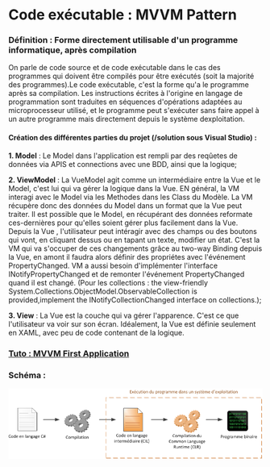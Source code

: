 # Code exécutable : MVVM Pattern

### Définition : Forme directement utilisable d'un programme informatique, après compilation

On parle de code source et de code exécutable dans le cas des programmes qui doivent être compilés pour être exécutés (soit la majorité des programmes).Le code exécutable, c'est la forme qu'a le programme après sa compilation. Les instructions écrites à l'origine en langage de programmation sont traduites en séquences d'opérations adaptées au microprocesseur utilisé, et le programme peut s'exécuter sans faire appel à un autre programme mais directement depuis le système dexploitation.

#### Création des différentes parties du projet (/solution sous Visual Studio) :

  **1. Model** : 
  Le Model dans l'application est rempli par des reqûetes de données via APIS et connections avec une BDD, ainsi que la logique;
  
  **2. ViewModel** : 
  La VueModel agit comme un intermédiaire entre la Vue et le Model, c'est lui qui va gérer la logique dans la Vue. EN général, la VM interagi avec le Model via les Methodes dans les Class du Modèle. La VM récupère donc des données du Model dans un format que la Vue peut traiter. Il est possible que le Model, en récupérant des données reformate ces-dernières pour qu'elles soient gérer plus facilement dans la Vue.
  Depuis la Vue , l'utilisateur peut intéragir avec des champs ou des boutons qui vont, en cliquant dessus ou en tapant un texte, modifier un état. C'est la VM qui va s'occuper de ces changements grâce au two-way Binding depuis la Vue, en amont il faudra alors définir des propriétes avec l'événement PropertyChanged. VM a aussi besoin d'implémenter l'interface INotifyPropertyChanged et de remonter l'événement PropertyChanged quand il est changé. (Pour les collections : the view-friendly System.Collections.ObjectModel.ObservableCollection<T> is provided,implement the INotifyCollectionChanged interface on collections.);
  
  **3. View** : 
  La Vue est la couche qui va gérer l'apparence. C'est ce que l'utilisateur va voir sur son écran. Idéalement, la Vue est définie seulement en XAML, avec peu de code contenant de la logique.


### [Tuto : MVVM First Application](https://www.tutorialspoint.com/mvvm/mvvm_first_application.htm)

### Schéma :
![Tuto : MVVM First Application](https://github.com/loicm91/Documentation/blob/master/C-SHARP/codeExe.png)
